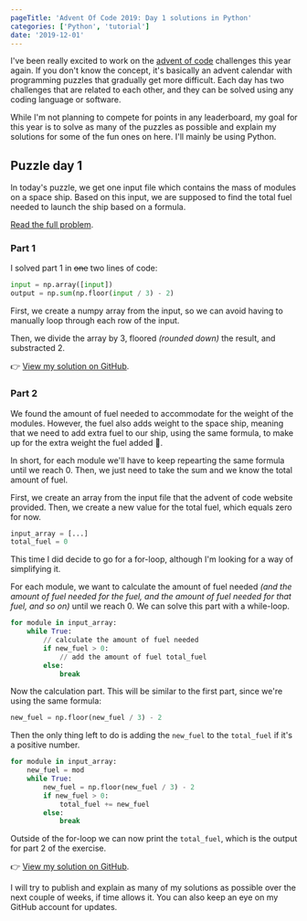 ```yaml
---
pageTitle: 'Advent Of Code 2019: Day 1 solutions in Python'
categories: ['Python', 'tutorial']
date: '2019-12-01'
---
```


I've been really excited to work on the [advent of code](https://adventofcode.com/) challenges this year again. If you don't know the concept, it's basically an advent calendar with programming puzzles that gradually get more difficult. Each day has two challenges that are related to each other, and they can be solved using any coding language or software.

While I'm not planning to compete for points in any leaderboard, my goal for this year is to solve as many of the puzzles as possible and explain my solutions for some of the fun ones on here. I'll mainly be using Python.

## Puzzle day 1

In today's puzzle, we get one input file which contains the mass of modules on a space ship. Based on this input, we are supposed to find the total fuel needed to launch the ship based on a formula.

[Read the full problem](https://adventofcode.com/2019/day/1).

### Part 1

I solved part 1 in ~~one~~ two lines of code:

```python
input = np.array([input])
output = np.sum(np.floor(input / 3) - 2)
```

First, we create a numpy array from the input, so we can avoid having to manually loop through each row of the input. 

Then, we divide the array by 3, floored _(rounded down)_ the result, and substracted 2. 

👉 [View my solution on GitHub](https://github.com/sarahfossheim/adventofcode19/blob/master/python/day-01/part1.py).

### Part 2

We found the amount of fuel needed to accommodate for the weight of the modules. However, the fuel also adds weight to the space ship, meaning that we need to add extra fuel to our ship, using the same formula, to make up for the extra weight the fuel added 🤯.

In short, for each module we'll have to keep repearting the same formula until we reach 0. Then, we just need to take the sum and we know the total amount of fuel. 

First, we create an array from the input file that the advent of code website provided. Then, we create a new value for the total fuel, which equals zero for now.

```python
input_array = [...]
total_fuel = 0
```

This time I did decide to go for a for-loop, although I'm looking for a way of simplifying it. 

For each module, we want to calculate the amount of fuel needed _(and the amount of fuel needed for the fuel, and the amount of fuel needed for that fuel, and so on)_ until we reach 0. We can solve this part with a while-loop. 

```python
for module in input_array:
    while True:
        // calculate the amount of fuel needed
        if new_fuel > 0:
            // add the amount of fuel total_fuel
        else:
            break
```

Now the calculation part. This will be similar to the first part, since we're using the same formula:

```python
new_fuel = np.floor(new_fuel / 3) - 2
```

Then the only thing left to do is adding the `new_fuel` to the `total_fuel` if it's a positive number.

```python
for module in input_array:
    new_fuel = mod
    while True:
        new_fuel = np.floor(new_fuel / 3) - 2
        if new_fuel > 0:
            total_fuel += new_fuel
        else:
            break
```

Outside of the for-loop we can now print the `total_fuel`, which is the output for part 2 of the exercise.

👉 [View my solution on GitHub](https://github.com/sarahfossheim/adventofcode19/blob/master/python/day-01/part2.py).

I will try to publish and explain as many of my solutions as possible over the next couple of weeks, if time allows it. You can also keep an eye on my GitHub account for updates.